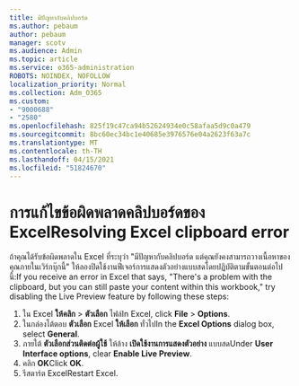 ```yaml
---
title: มีปัญหากับคลิปบอร์ด
ms.author: pebaum
author: pebaum
manager: scotv
ms.audience: Admin
ms.topic: article
ms.service: o365-administration
ROBOTS: NOINDEX, NOFOLLOW
localization_priority: Normal
ms.collection: Adm_O365
ms.custom:
- "9000688"
- "2580"
ms.openlocfilehash: 825f19c47ca94b52624934e0c58afaa5d9c0a479
ms.sourcegitcommit: 8bc60ec34bc1e40685e3976576e04a2623f63a7c
ms.translationtype: MT
ms.contentlocale: th-TH
ms.lasthandoff: 04/15/2021
ms.locfileid: "51824670"
---
```

# <a name="resolving-excel-clipboard-error"></a><span data-ttu-id="90e8c-102">การแก้ไขข้อผิดพลาดคลิปบอร์ดของ Excel</span><span class="sxs-lookup"><span data-stu-id="90e8c-102">Resolving Excel clipboard error</span></span>

<span data-ttu-id="90e8c-103">ถ้าคุณได้รับข้อผิดพลาดใน Excel ที่ระบุว่า "มีปัญหากับคลิปบอร์ด แต่คุณยังคงสามารถวางเนื้อหาของคุณภายในเวิร์กบุ๊กนี้" ให้ลองปิดใช้งานฟีเจอร์การแสดงตัวอย่างแบบสดโดยปฏิบัติตามขั้นตอนต่อไปนี้:</span><span class="sxs-lookup"><span data-stu-id="90e8c-103">If you receive an error in Excel that says, "There's a problem with the clipboard, but you can still paste your content within this workbook," try disabling the Live Preview feature by following these steps:</span></span>

1. <span data-ttu-id="90e8c-104">ใน Excel **ให้คลิก**  >  **ตัวเลือก** ไฟล์</span><span class="sxs-lookup"><span data-stu-id="90e8c-104">In Excel, click **File** > **Options**.</span></span>
3. <span data-ttu-id="90e8c-105">ในกล่องโต้ตอบ **ตัวเลือก** Excel **ให้เลือก** ทั่วไป</span><span class="sxs-lookup"><span data-stu-id="90e8c-105">In the **Excel Options** dialog box, select **General**.</span></span>
4. <span data-ttu-id="90e8c-106">ภายใต้ **ตัวเลือกส่วนติดต่อผู้ใช้** ให้ล้าง **เปิดใช้งานการแสดงตัวอย่าง** แบบสด</span><span class="sxs-lookup"><span data-stu-id="90e8c-106">Under **User Interface options**, clear **Enable Live Preview**.</span></span>
5. <span data-ttu-id="90e8c-107">คลิก **OK**</span><span class="sxs-lookup"><span data-stu-id="90e8c-107">Click **OK**.</span></span>
6. <span data-ttu-id="90e8c-108">รีสตาร์ต Excel</span><span class="sxs-lookup"><span data-stu-id="90e8c-108">Restart Excel.</span></span>
